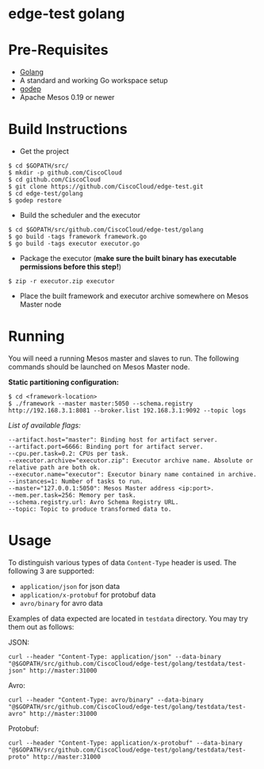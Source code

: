 edge-test golang
================

Pre-Requisites
==============

- [Golang](http://golang.org/doc/install)   
- A standard and working Go workspace setup   
- [godep](https://github.com/tools/godep)   
- Apache Mesos 0.19 or newer
 
Build Instructions
=================

- Get the project   
```
$ cd $GOPATH/src/
$ mkdir -p github.com/CiscoCloud
$ cd github.com/CiscoCloud
$ git clone https://github.com/CiscoCloud/edge-test.git
$ cd edge-test/golang
$ godep restore
```

- Build the scheduler and the executor
```
$ cd $GOPATH/src/github.com/CiscoCloud/edge-test/golang
$ go build -tags framework framework.go
$ go build -tags executor executor.go
```
- Package the executor (**make sure the built binary has executable permissions before this step!**)
```
$ zip -r executor.zip executor
```
- Place the built framework and executor archive somewhere on Mesos Master node

Running
=======

You will need a running Mesos master and slaves to run. The following commands should be launched on Mesos Master node.

**Static partitioning configuration:**   
```
$ cd <framework-location>
$ ./framework --master master:5050 --schema.registry http://192.168.3.1:8081 --broker.list 192.168.3.1:9092 --topic logs
```

*List of available flags:*

```
--artifact.host="master": Binding host for artifact server.
--artifact.port=6666: Binding port for artifact server.
--cpu.per.task=0.2: CPUs per task.
--executor.archive="executor.zip": Executor archive name. Absolute or relative path are both ok.
--executor.name="executor": Executor binary name contained in archive.
--instances=1: Number of tasks to run.
--master="127.0.0.1:5050": Mesos Master address <ip:port>.
--mem.per.task=256: Memory per task.
--schema.registry.url: Avro Schema Registry URL.
--topic: Topic to produce transformed data to.
```

Usage
=====

To distinguish various types of data `Content-Type` header is used. The following 3 are supported:

- `application/json` for json data
- `application/x-protobuf` for protobuf data
- `avro/binary` for avro data

Examples of data expected are located in `testdata` directory. You may try them out as follows:

JSON:
```
curl --header "Content-Type: application/json" --data-binary "@$GOPATH/src/github.com/CiscoCloud/edge-test/golang/testdata/test-json" http://master:31000
```

Avro:
```
curl --header "Content-Type: avro/binary" --data-binary "@$GOPATH/src/github.com/CiscoCloud/edge-test/golang/testdata/test-avro" http://master:31000
```

Protobuf:
```
curl --header "Content-Type: application/x-protobuf" --data-binary "@$GOPATH/src/github.com/CiscoCloud/edge-test/golang/testdata/test-proto" http://master:31000
```